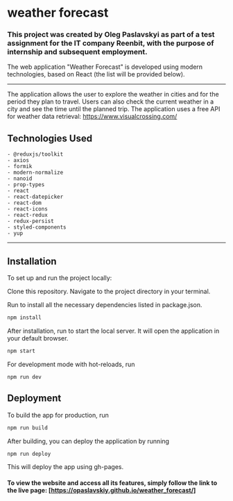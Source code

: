 # weather forecast

### This project was created by Oleg Paslavskyi as part of a test assignment for the IT company Reenbit, with the purpose of internship and subsequent employment.

The web application "Weather Forecast" is developed using modern technologies, based on React (the list will be provided below).

---

The application allows the user to explore the weather in cities and for the period they plan to travel. Users can also check the current weather in a city and see the time until the planned trip. The application uses a free API for weather data retrieval: https://www.visualcrossing.com/

## Technologies Used

    - @reduxjs/toolkit
    - axios
    - formik
    - modern-normalize
    - nanoid
    - prop-types
    - react
    - react-datepicker
    - react-dom
    - react-icons
    - react-redux
    - redux-persist
    - styled-components
    - yup

---

## Installation

To set up and run the project locally:

Clone this repository. Navigate to the project directory in your terminal.

Run to install all the necessary dependencies listed in package.json.

```bash
npm install
```

After installation, run to start the local server. It will open the application in your default browser.

```bash
npm start
```

For development mode with hot-reloads, run

```dev
npm run dev
```

## Deployment

To build the app for production, run

```bash
npm run build
```

After building, you can deploy the application by running

```bash
npm run deploy
```

This will deploy the app using gh-pages.

#### To view the website and access all its features, simply follow the link to the live page: [https://opaslavskiy.github.io/weather_forecast/]
